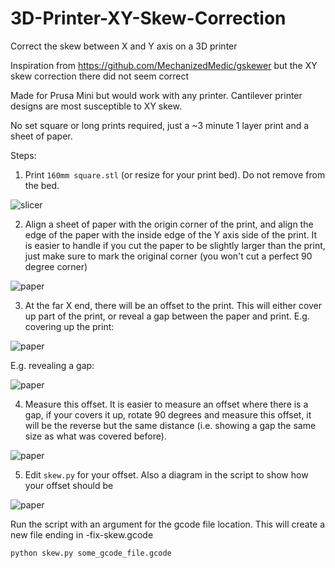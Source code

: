 # 3D-Printer-XY-Skew-Correction
Correct the skew between X and Y axis on a 3D printer

Inspiration from https://github.com/MechanizedMedic/gskewer but the XY skew correction there did not seem correct

Made for Prusa Mini but would work with any printer. Cantilever printer designs are most susceptible to XY skew.

No set square or long prints required, just a ~3 minute 1 layer print and a sheet of paper.

Steps:

1. Print `160mm square.stl` (or resize for your print bed). Do not remove from the bed. 

![slicer](images/Slicer.png)

2. Align a sheet of paper with the origin corner of the print, and align the edge of the paper with the inside edge of the Y axis side of the print. It is easier to handle if you cut the paper to be slightly larger than the print, just make sure to mark the original corner (you won't cut a perfect 90 degree corner)

![paper](images/Align%20Paper.png)

3. At the far X end, there will be an offset to the print. This will either cover up part of the print, or reveal a gap between the paper and print. E.g. covering up the print:

![paper](images/Offset%201.png)

E.g. revealing a gap:

![paper](images/Offset%202.png)

4. Measure this offset. It is easier to measure an offset where there is a gap, if your covers it up, rotate 90 degrees and measure this offset, it will be the reverse but the same distance (i.e. showing a gap the same size as what was covered before). 

![paper](images/Measure%20Offset.png)

5. Edit `skew.py` for your offset. Also a diagram in the script to show how your offset should be

![paper](images/Diagram.png)

Run the script with an argument for the gcode file location. This will create a new file ending in -fix-skew.gcode

`python skew.py some_gcode_file.gcode`
